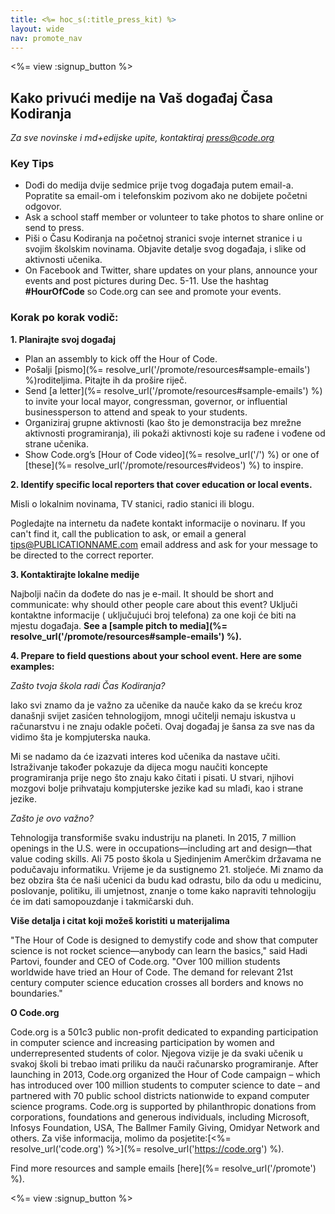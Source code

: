 ```yaml
---
title: <%= hoc_s(:title_press_kit) %>
layout: wide
nav: promote_nav
---
```

<%= view :signup_button %>

## Kako privući medije na Vaš događaj Časa Kodiranja

*Za sve novinske i md+edijske upite, kontaktiraj <press@code.org>*

### Key Tips

- Dođi do medija dvije sedmice prije tvog događaja putem email-a. Popratite sa email-om i telefonskim pozivom ako ne dobijete početni odgovor.
- Ask a school staff member or volunteer to take photos to share online or send to press.
- Piši o Času Kodiranja na početnoj stranici svoje internet stranice i u svojim školskim novinama. Objavite detalje svog događaja, i slike od aktivnosti učenika.
- On Facebook and Twitter, share updates on your plans, announce your events and post pictures during Dec. 5-11. Use the hashtag **#HourOfCode** so Code.org can see and promote your events.

### Korak po korak vodič:

**1. Planirajte svoj događaj**

- Plan an assembly to kick off the Hour of Code.
- Pošalji [pismo](%= resolve_url('/promote/resources#sample-emails') %)roditeljima. Pitajte ih da prošire riječ.
- Send [a letter](%= resolve_url('/promote/resources#sample-emails') %) to invite your local mayor, congressman, governor, or influential businessperson to attend and speak to your students.
- Organiziraj grupne aktivnosti (kao što je demonstracija bez mrežne aktivnosti programiranja), ili pokaži aktivnosti koje su rađene i vođene od strane učenika.
- Show Code.org’s [Hour of Code video](%= resolve_url('/') %) or one of [these](%= resolve_url('/promote/resources#videos') %) to inspire.

**2. Identify specific local reporters that cover education or local events.**

Misli o lokalnim novinama, TV stanici, radio stanici ili blogu.

Pogledajte na internetu da nađete kontakt informacije o novinaru. If you can't find it, call the publication to ask, or email a general tips@PUBLICATIONNAME.com email address and ask for your message to be directed to the correct reporter.

**3. Kontaktirajte lokalne medije**

Najbolji način da dođete do nas je e-mail. It should be short and communicate: why should other people care about this event? Uključi kontaktne informacije ( uključujući broj telefona) za one koji će biti na mjestu događaja. **See a [sample pitch to media](%= resolve_url('/promote/resources#sample-emails') %).**

**4. Prepare to field questions about your school event. Here are some examples:**

*Zašto tvoja škola radi Čas Kodiranja?*

Iako svi znamo da je važno za učenike da nauče kako da se kreću kroz današnji svijet zasićen tehnologijom, mnogi učitelji nemaju iskustva u računarstvu i ne znaju odakle početi. Ovaj događaj je šansa za sve nas da vidimo šta je kompjuterska nauka.

Mi se nadamo da će izazvati interes kod učenika da nastave učiti. Istraživanje također pokazuje da dijeca mogu naučiti koncepte programiranja prije nego što znaju kako čitati i pisati. U stvari, njihovi mozgovi bolje prihvataju kompjuterske jezike kad su mlađi, kao i strane jezike.

*Zašto je ovo važno?*

Tehnologija transformiše svaku industriju na planeti. In 2015, 7 million openings in the U.S. were in occupations—including art and design—that value coding skills. Ali 75 posto škola u Sjedinjenim Amerčkim državama ne podučavaju informatiku. Vrijeme je da sustignemo 21. stoljeće. Mi znamo da bez obzira šta će naši učenici da budu kad odrastu, bilo da odu u medicinu, poslovanje, politiku, ili umjetnost, znanje o tome kako napraviti tehnologiju će im dati samopouzdanje i takmičarski duh.

**Više detalja i citat koji možeš koristiti u materijalima**

"The Hour of Code is designed to demystify code and show that computer science is not rocket science—anybody can learn the basics," said Hadi Partovi, founder and CEO of Code.org. "Over 100 million students worldwide have tried an Hour of Code. The demand for relevant 21st century computer science education crosses all borders and knows no boundaries."

**O Code.org**

Code.org is a 501c3 public non-profit dedicated to expanding participation in computer science and increasing participation by women and underrepresented students of color. Njegova vizije je da svaki učenik u svakoj školi bi trebao imati priliku da nauči računarsko programiranje. After launching in 2013, Code.org organized the Hour of Code campaign – which has introduced over 100 million students to computer science to date – and partnered with 70 public school districts nationwide to expand computer science programs. Code.org is supported by philanthropic donations from corporations, foundations and generous individuals, including Microsoft, Infosys Foundation, USA, The Ballmer Family Giving, Omidyar Network and others. Za više informacija, molimo da posjetite:[<%= resolve_url('code.org') %>](%= resolve_url('https://code.org') %).

  
Find more resources and sample emails [here](%= resolve_url('/promote') %).

<%= view :signup_button %>